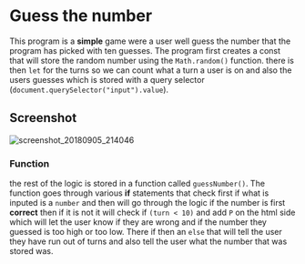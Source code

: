 # Guess the number
This program is a **simple** game were a user well guess the number that the program has picked with ten guesses.
The program first creates a const that will store the random number using the `Math.random()` function. there is then `let` for the turns so we can count what a turn a user is on and also the users guesses which is stored with a query selector (`document.querySelector("input").value`).

## Screenshot 
![screenshot_20180905_214046](https://user-images.githubusercontent.com/33196546/45120343-b9a90b00-b155-11e8-8b08-6eca5a7fcb30.png)

### Function
the rest of the logic is stored in a function called `guessNumber()`. The function goes through various **if** statements that check first if what is inputed is a `number` and then will go through the logic if the number is first **correct** then if it is not it will check if `(turn < 10)` and add `P` on the html side which will let the user know if they are wrong and if the number they guessed is too high or too low. There if then an `else` that will tell the user they have run out of turns and also tell the user what the number that was stored was.
